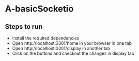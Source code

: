 # A-basicSocketio
<h2>Steps to run</h2>
<ul>
  <li>Install the required dependencies</li>
  <li>Open http://localhost:3001/home in your browser in one tab</li>
  <li>Open http://localhost:3001/display in another tab</li>
  <li>Click on the buttons and checkout the changes in display tab</li>
</ul>
